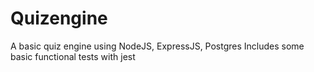# Quizengine
A basic quiz engine using NodeJS, ExpressJS, Postgres
Includes some basic functional tests with jest